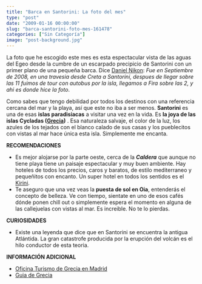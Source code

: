 ```yaml
---
title: "Barca en Santorini: La foto del mes"
type: "post"
date: "2009-01-16 00:00:00"
slug: "barca-santorini-foto-mes-161478"
categories: ["Sin Categoría"]
image: "post-background.jpg"
---
```


[](/wp-content/uploads/2009/01/161478-112198.jpg)La foto que he escogido este mes es esta espectacular vista de las aguas del Egeo desde la cumbre de un escarpado precipicio de Santorini con un primer plano de una pequeña barca. Dice [Daniel Nikon](http://www.flickr.com/photos/nikonistas/): *Fue en Septiembre de 2008, en una travesia desde Creta a Santorini, despues de llegar sobre las 11 fuimos de tour con autobus por la isla, llegamos a Fira sobre las 2, y ahi es donde hice la foto*.

Como sabes que tengo debilidad por todos los destinos con una referencia cercana del mar y la playa, así que este no iba a ser menos. **Santorini** es una de esas **islas paradisiacas** a visitar una vez en la vida. Es **la joya de las islas Cycladas ([Grecia](http://www.missviajes.com/grecia-encuentro-historia-antigua-66478))** . Esa naturaleza salvaje, el color de la luz, los azules de los tejados con el blanco calado de sus casas y los pueblecitos con vistas al mar hace única esta isla. Simplemente me encanta.

**RECOMENDACIONES**

- Es mejor alojarse por la parte oeste, cerca de la ***Caldera*** que aunque no tiene playa tiene un paisaje espectacular y muy buen ambiente. Hay hoteles de todos los precios, caros y baratos, de estilo mediterraneo y pequeñitos con encanto. Un super hotel en todos los sentidos es el [Kirini](http://www.missviajes.com/hotel-kirini-aguas-mediterraneo-20273).
- Te aseguro que una vez veas la **puesta de sol en Oia**, entenderás el concepto de belleza. Ve con tiempo, sientate en uno de esos cafés dónde ponen chill out o simplemente espera el momento en alguna de las callejuelas con vistas al mar. Es increible. No te lo pierdas.

**CURIOSIDADES**

- Existe una leyenda que dice que en Santorini se encuentra la antigua Atlántida. La gran catastrofe producida por la erupción del volcán es el hilo conductor de esta teoria.

**INFORMACIÓN ADICIONAL**

- [Oficina Turismo de Grecia en Madrid](http://www.grecotour.com/viajes-grecia-viajes-grecia/grecia/info_general/direcciones_utiles.jsp)
- [Guia de Grecia](http://www.guiadegrecia.com/)